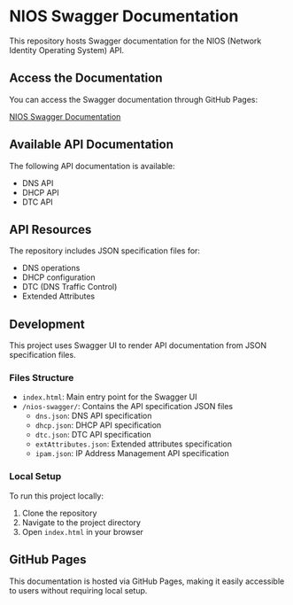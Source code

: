 # NIOS Swagger Documentation

This repository hosts Swagger documentation for the NIOS (Network Identity Operating System) API.

## Access the Documentation

You can access the Swagger documentation through GitHub Pages:

[NIOS Swagger Documentation](https://jkhatriinfobox.github.io/test-nios-swagger/)

## Available API Documentation

The following API documentation is available:

- DNS API
- DHCP API
- DTC API

## API Resources

The repository includes JSON specification files for:

- DNS operations
- DHCP configuration
- DTC (DNS Traffic Control)
- Extended Attributes

## Development

This project uses Swagger UI to render API documentation from JSON specification files.

### Files Structure

- `index.html`: Main entry point for the Swagger UI
- `/nios-swagger/`: Contains the API specification JSON files
  - `dns.json`: DNS API specification
  - `dhcp.json`: DHCP API specification
  - `dtc.json`: DTC API specification
  - `extAttributes.json`: Extended attributes specification
  - `ipam.json`: IP Address Management API specification

### Local Setup

To run this project locally:

1. Clone the repository
2. Navigate to the project directory
3. Open `index.html` in your browser

## GitHub Pages

This documentation is hosted via GitHub Pages, making it easily accessible to users without requiring local setup.
